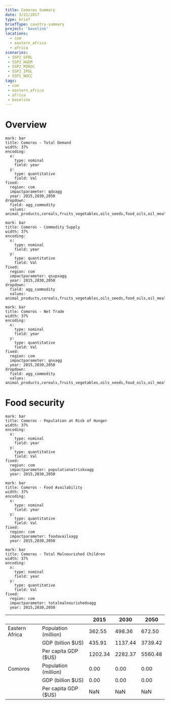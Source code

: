 ```yaml
---
title: Comoros Summary
date: 3/21/2017
type: brief
briefType: country-summary
project: 'baseline'
locations:
  - com
  - eastern_africa
  - africa
scenarios:
 - SSP2_GFDL
 - SSP2_HGEM
 - SSP2_MIROC
 - SSP2_IPSL
 - SSP2_NOCC
tags:
 - com
 - eastern_africa
 - africa
 - baseline
---
```

# Overview 

```chart
mark: bar
title: Comoros - Total Demand
width: 37%
encoding:
  x:
    type: nominal
    field: year
  y:
    type: quantitative
    field: Val
fixed:
  region: com
  impactparameter: qdxagg
  year: 2015,2030,2050
dropdown:
  field: agg_commodity
  values: animal_products,cereals,fruits_vegetables,oils_seeds,food_oils,oil_meals,other,pulses,roots_tubers,sugar
```

```chart
mark: bar
title: Comoros - Commodity Supply
width: 37%
encoding:
  x:
    type: nominal
    field: year
  y:
    type: quantitative
    field: Val
fixed:
  region: com
  impactparameter: qsupxagg
  year: 2015,2030,2050
dropdown:
  field: agg_commodity
  values: animal_products,cereals,fruits_vegetables,oils_seeds,food_oils,oil_meals,other,pulses,roots_tubers,sugar
```

```chart
mark: bar
title: Comoros - Net Trade
width: 37%
encoding:
  x:
    type: nominal
    field: year
  y:
    type: quantitative
    field: Val
fixed:
  region: com
  impactparameter: qnxagg
  year: 2015,2030,2050
dropdown:
  field: agg_commodity
  values: animal_products,cereals,fruits_vegetables,oils_seeds,food_oils,oil_meals,other,pulses,roots_tubers,sugar
```

# Food security

```chart
mark: bar
title: Comoros - Population at Risk of Hunger
width: 37%
encoding:
  x:
    type: nominal
    field: year
  y:
    type: quantitative
    field: Val
fixed:
  region: com
  impactparameter: populationatriskxagg
  year: 2015,2030,2050
```

```chart
mark: bar
title: Comoros - Food Availability
width: 37%
encoding:
  x:
    type: nominal
    field: year
  y:
    type: quantitative
    field: Val
fixed:
  region: com
  impactparameter: foodavailxagg
  year: 2015,2030,2050
```

```chart
mark: bar
title: Comoros - Total Malnourished Children
width: 37%
encoding:
  x:
    type: nominal
    field: year
  y:
    type: quantitative
    field: Val
fixed:
  region: com
  impactparameter: totalmalnourishedxagg
  year: 2015,2030,2050
```

|   |   | 2015 | 2030 | 2050 |
|---|---|---|---|---|
| Eastern Africa | Population (million) | 362.55 | 498.36 | 672.50 |
|  | GDP (billion $US) | 435.91 | 1137.44 | 3739.42 |
|  | Per capita GDP ($US) | 1202.34 | 2282.37 | 5560.48 |
| Comoros | Population (million) | 0.00 | 0.00 | 0.00 |
|  | GDP (billion $US) | 0.00 | 0.00 | 0.00 |
|  | Per capita GDP ($US) | NaN| NaN| NaN|